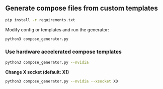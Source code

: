 ## Generate compose files from custom templates

```bash
pip install -r requirements.txt
```

Modify config or templates and run the generator:
```bash
python3 compose_generator.py
```

### Use hardware accelerated compose templates

```bash
python3 compose_generator.py --nvidia
```

**Change X socket (default: X1)**

```bash
python3 compose_generator.py --nvidia --xsocket X0
```